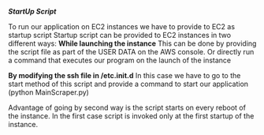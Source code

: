 ***************************StartUp Script***************************

To run our application on EC2 instances we have to provide to EC2  as startup script
Startup script can be provided to EC2 instances in two different ways:
****While launching the instance****
    This can be done by providing the script file as part of the USER DATA on the AWS console.
    Or directly run a command that executes our program on the launch of the instance
    
****By modifying the ssh file in /etc.init.d****
    In this case we have to go to the start method of this script and provide a command to start
     our application (python MainScraper.py)

Advantage of going by second way is the script starts on every reboot of the instance. In the first
case script is invoked only at the first startup of the instance.
     

